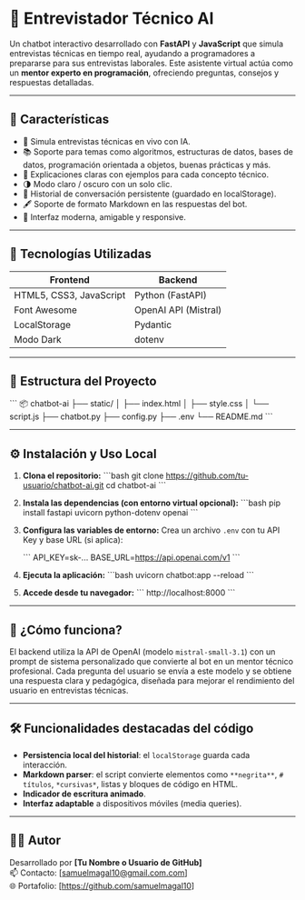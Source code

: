 # 🤖 Entrevistador Técnico AI

Un chatbot interactivo desarrollado con **FastAPI** y **JavaScript** que simula entrevistas técnicas en tiempo real, ayudando a programadores a prepararse para sus entrevistas laborales. Este asistente virtual actúa como un **mentor experto en programación**, ofreciendo preguntas, consejos y respuestas detalladas.

---

## 🚀 Características

- 💬 Simula entrevistas técnicas en vivo con IA.
- 📚 Soporte para temas como algoritmos, estructuras de datos, bases de datos, programación orientada a objetos, buenas prácticas y más.
- 🧠 Explicaciones claras con ejemplos para cada concepto técnico.
- 🌗 Modo claro / oscuro con un solo clic.
- 📜 Historial de conversación persistente (guardado en localStorage).
- 🖋️ Soporte de formato Markdown en las respuestas del bot.
- 🎯 Interfaz moderna, amigable y responsive.

---

## 🧪 Tecnologías Utilizadas

| Frontend                | Backend              |
| ----------------------- | -------------------- |
| HTML5, CSS3, JavaScript | Python (FastAPI)     |
| Font Awesome            | OpenAI API (Mistral) |
| LocalStorage            | Pydantic             |
| Modo Dark               | dotenv               |

---

## 📁 Estructura del Proyecto

\`\`\`
📦 chatbot-ai
├── static/
│   ├── index.html
│   ├── style.css
│   └── script.js
├── chatbot.py
├── config.py
├── .env
└── README.md
\`\`\`

---

## ⚙️ Instalación y Uso Local

1. **Clona el repositorio:**
   \`\`\`bash
   git clone https://github.com/tu-usuario/chatbot-ai.git
   cd chatbot-ai
   \`\`\`

2. **Instala las dependencias (con entorno virtual opcional):**
   \`\`\`bash
   pip install fastapi uvicorn python-dotenv openai
   \`\`\`

3. **Configura las variables de entorno:**
   Crea un archivo `.env` con tu API Key y base URL (si aplica):

   \`\`\`
   API_KEY=sk-...
   BASE_URL=https://api.openai.com/v1
   \`\`\`

4. **Ejecuta la aplicación:**
   \`\`\`bash
   uvicorn chatbot:app --reload
   \`\`\`

5. **Accede desde tu navegador:**
   \`\`\`
   http://localhost:8000
   \`\`\`

---

## 🧠 ¿Cómo funciona?

El backend utiliza la API de OpenAI (modelo `mistral-small-3.1`) con un prompt de sistema personalizado que convierte al bot en un mentor técnico profesional. Cada pregunta del usuario se envía a este modelo y se obtiene una respuesta clara y pedagógica, diseñada para mejorar el rendimiento del usuario en entrevistas técnicas.

---

## 🛠️ Funcionalidades destacadas del código

- **Persistencia local del historial**: el `localStorage` guarda cada interacción.
- **Markdown parser**: el script convierte elementos como `**negrita**`, `# títulos`, `*cursivas*`, listas y bloques de código en HTML.
- **Indicador de escritura animado**.
- **Interfaz adaptable** a dispositivos móviles (media queries).

---

## 👨‍💻 Autor

Desarrollado por **[Tu Nombre o Usuario de GitHub]**  
📫 Contacto: [samuelmagal10@gmail.com.com]  
🌐 Portafolio: [https://github.com/samuelmagal10]
